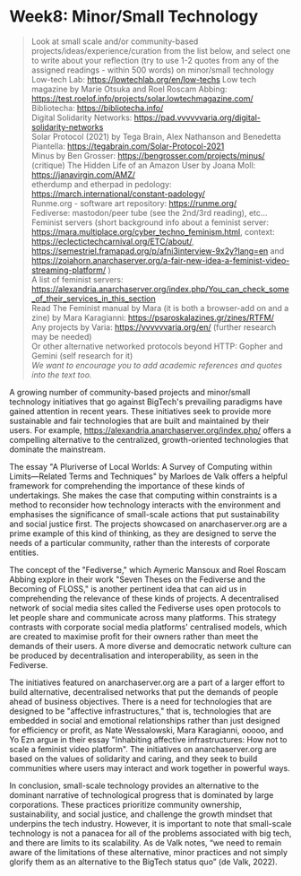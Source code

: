 # Week8: Minor/Small Technology
>Look at small scale and/or community-based projects/ideas/experience/curation from the list below, and select one to write about your reflection (try to use 1-2 quotes from any of the assigned readings - within 500 words) on minor/small technology  
>Low-tech Lab: https://lowtechlab.org/en/low-techs
>Low tech magazine by Marie Otsuka and Roel Roscam Abbing: https://test.roelof.info/projects/solar.lowtechmagazine.com/  
>Bibliotecha: https://bibliotecha.info/  
>Digital Solidarity Networks: https://pad.vvvvvvaria.org/digital-solidarity-networks  
>Solar Protocol (2021) by Tega Brain, Alex Nathanson and Benedetta Piantella: https://tegabrain.com/Solar-Protocol-2021  
>Minus by Ben Grosser: https://bengrosser.com/projects/minus/  
>(critique) The Hidden Life of an Amazon User by Joana Moll: https://janavirgin.com/AMZ/  
>etherdump and etherpad in pedology: https://march.international/constant-padology/  
>Runme.org - software art repository: https://runme.org/  
>Fediverse: mastodon/peer tube (see the 2nd/3rd reading), etc…  
>Feminist servers (short background info about a feminist server: https://mara.multiplace.org/cyber_techno_feminism.html, context: https://eclectictechcarnival.org/ETC/about/, https://semestriel.framapad.org/p/afni3interview-9x2y?lang=en and https://zoiahorn.anarchaserver.org/a-fair-new-idea-a-feminist-video-streaming-platform/ )  
>A list of feminist servers: https://alexandria.anarchaserver.org/index.php/You_can_check_some_of_their_services_in_this_section  
>Read The Feminist manual by Mara (it is both a browser-add on and a zine) by Mara Karagianni: https://psaroskalazines.gr/zines/RTFM/  
>Any projects by Varia: https://vvvvvvaria.org/en/ (further research may be needed)  
>Or other alternative networked protocols beyond HTTP: Gopher and Gemini (self research for it)  
>*We want to encourage you to add academic references and quotes into the text too.*

A growing number of community-based projects and minor/small technology initiatives that go against BigTech's prevailing paradigms have gained attention in recent years. These initiatives seek to provide more sustainable and fair technologies that are built and maintained by their users. For example, https://alexandria.anarchaserver.org/index.php/ offers a compelling alternative to the centralized, growth-oriented technologies that dominate the mainstream.

The essay "A Pluriverse of Local Worlds: A Survey of Computing within Limits—Related Terms and Techniques" by Marloes de Valk offers a helpful framework for comprehending the importance of these kinds of undertakings. She makes the case that computing within constraints is a method to reconsider how technology interacts with the environment and emphasises the significance of small-scale actions that put sustainability and social justice first. The projects showcased on anarchaserver.org are a prime example of this kind of thinking, as they are designed to serve the needs of a particular community, rather than the interests of corporate entities.

The concept of the "Fediverse," which Aymeric Mansoux and Roel Roscam Abbing explore in their work "Seven Theses on the Fediverse and the Becoming of FLOSS," is another pertinent idea that can aid us in comprehending the relevance of these kinds of projects. A decentralised network of social media sites called the Fediverse uses open protocols to let people share and communicate across many platforms. This strategy contrasts with corporate social media platforms' centralised models, which are created to maximise profit for their owners rather than meet the demands of their users. A more diverse and democratic network culture can be produced by decentralisation and interoperability, as seen in the Fediverse.

The initiatives featured on anarchaserver.org are a part of a larger effort to build alternative, decentralised networks that put the demands of people ahead of business objectives. There is a need for technologies that are designed to be "affective infrastructures," that is, technologies that are embedded in social and emotional relationships rather than just designed for efficiency or profit, as Nate Wessalowski, Mara Karagianni, ooooo, and Yo Ezn argue in their essay "Inhabiting affective infrastructures: How not to scale a feminist video platform". The initiatives on anarchaserver.org are based on the values of solidarity and caring, and they seek to build communities where users may interact and work together in powerful ways.

In conclusion, small-scale technology provides an alternative to the dominant narrative of technological progress that is dominated by large corporations. These practices prioritize community ownership, sustainability, and social justice, and challenge the growth mindset that underpins the tech industry. However, it is important to note that small-scale technology is not a panacea for all of the problems associated with big tech, and there are limits to its scalability. As de Valk notes, “we need to remain aware of the limitations of these alternative, minor practices and not simply glorify them as an alternative to the BigTech status quo” (de Valk, 2022).
